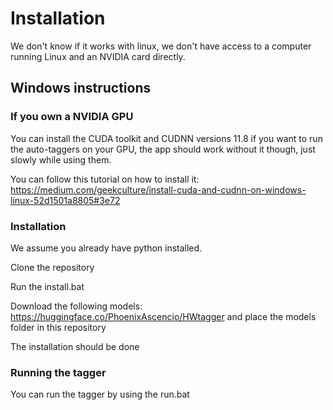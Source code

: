 # Installation

We don't know if it works with linux, we don't have access to a computer running Linux and an NVIDIA card directly.

## Windows instructions

### If you own a NVIDIA GPU

You can install the CUDA toolkit and CUDNN versions 11.8 if you want to run the auto-taggers on your GPU, the app should work without it though, just slowly while using them.

You can follow this tutorial on how to install it:
https://medium.com/geekculture/install-cuda-and-cudnn-on-windows-linux-52d1501a8805#3e72

### Installation

We assume you already have python installed.

Clone the repository

Run the install.bat

Download the following models: https://huggingface.co/PhoenixAscencio/HWtagger and place the models folder in this repository

The installation should be done

### Running the tagger

You can run the tagger by using the run.bat
